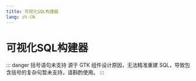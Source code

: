 ```yaml
---
title: 可视化SQL构建器
lang: zh-CN
---
```


# 可视化SQL构建器
::: danger 括号语句未支持
源于 GTK 组件设计原因，无法精准重建 SQL，导致包含括号的复杂句暂未支持，请斟酌使用。
:::